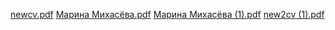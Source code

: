 

[newcv.pdf](https://github.com/marina-jpg/ds/files/12247103/newcv.pdf)
[Марина Михасёва.pdf](https://github.com/marina-jpg/ds/files/12247107/default.pdf)
[Марина Михасёва (1).pdf](https://github.com/marina-jpg/ds/files/12247117/1.pdf)
[new2cv (1).pdf](https://github.com/marina-jpg/ds/files/12247124/new2cv.1.pdf)


